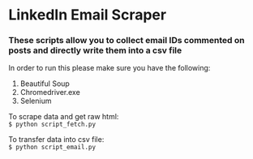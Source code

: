 # LinkedIn Email Scraper 

### These scripts allow you to collect email IDs commented on posts and directly write them into a csv file 

In order to run this please make sure you have the following: 
1. Beautiful Soup
2. Chromedriver.exe 
3. Selenium 

To scrape data and get raw html: <br>
`$ python script_fetch.py`

To transfer data into csv file: <br>
`$ python script_email.py`
